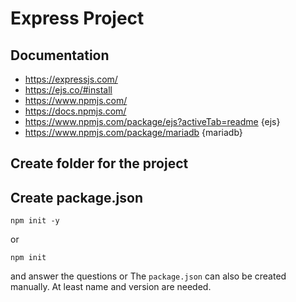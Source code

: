 # Express Project

## Documentation

- https://expressjs.com/
- https://ejs.co/#install
- https://www.npmjs.com/
- https://docs.npmjs.com/
- https://www.npmjs.com/package/ejs?activeTab=readme {ejs}
- https://www.npmjs.com/package/mariadb {mariadb}

## Create folder for the project

## Create package.json

```shell
npm init -y
```

or

```shell
npm init
```

and answer the questions
or
The `package.json` can also be created manually.
At least name and version are needed.
